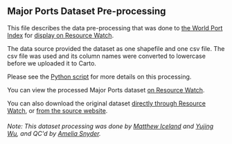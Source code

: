 ## Major Ports Dataset Pre-processing
This file describes the data pre-processing that was done to [the World Port Index](https://msi.nga.mil/Publications/WPI) for [display on Resource Watch](https://resourcewatch.org/data/explore/28d1f505-571c-4a52-8215-48ea02aa4928).

The data source provided the dataset as one shapefile and one csv file. The csv file was used and its column names were converted to lowercase before we uploaded it to Carto.

Please see the [Python script](https://github.com/resource-watch/data-pre-processing/blob/master/com_017_rw2_major_ports/com_017_rw2_major_ports_processing.py) for more details on this processing.

You can view the processed Major Ports dataset [on Resource Watch](https://resourcewatch.org/data/explore/28d1f505-571c-4a52-8215-48ea02aa4928).

You can also download the original dataset [directly through Resource Watch](http://wri-public-data.s3.amazonaws.com/resourcewatch/com_017_rw2_major_ports.zip), or [from the source website](https://msi.nga.mil/Publications/WPI).

###### Note: This dataset processing was done by [Matthew Iceland](https://github.com/miceland2) and [Yujing Wu](https://www.wri.org/profile/yujing-wu), and QC'd by [Amelia Snyder](https://www.wri.org/profile/amelia-snyder).
